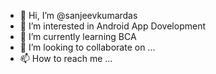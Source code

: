 - 👋 Hi, I’m @sanjeevkumardas
- 👀 I’m interested in Android App Dovelopment
- 🌱 I’m currently learning BCA
- 💞️ I’m looking to collaborate on ...
- 📫 How to reach me ...

<!---
sanjeevkumardas/sanjeevkumardas is a ✨ special ✨ repository because its `README.md` (this file) appears on your GitHub profile.
You can click the Preview link to take a look at your changes.
--->
